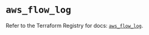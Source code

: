 # `aws_flow_log`

Refer to the Terraform Registry for docs: [`aws_flow_log`](https://registry.terraform.io/providers/hashicorp/aws/6.13.0/docs/resources/flow_log).
